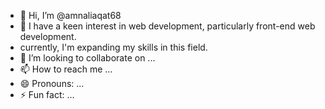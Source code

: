 - 👋 Hi, I’m @amnaliaqat68
- 👀 I have a keen interest in web development, particularly front-end web development.
- currently, I'm expanding my skills in this field.
-  💞️ I’m looking to collaborate on ...
- 📫 How to reach me ...
- 😄 Pronouns: ...
- ⚡ Fun fact: ...

<!---
amnaliaqat68/✨ special ✨ repository because its `README.md` (this file) appears on your GitHub profile.
You can click the Preview link to take a look at your changes.
--->

